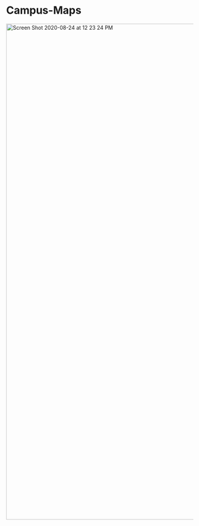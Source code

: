 # Campus-Maps

<img width="1332" alt="Screen Shot 2020-08-24 at 12 23 24 PM" src="https://user-images.githubusercontent.com/17227029/91087182-e71e4600-e604-11ea-9815-2e9b98be18ec.png">
